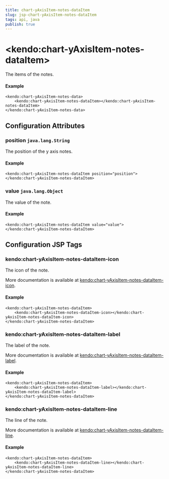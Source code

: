 ```yaml
---
title: chart-yAxisItem-notes-dataItem
slug: jsp-chart-yAxisItem-notes-dataItem
tags: api, java
publish: true
---
```


# \<kendo:chart-yAxisItem-notes-dataItem\>

The items of the notes.

#### Example
    <kendo:chart-yAxisItem-notes-data>
        <kendo:chart-yAxisItem-notes-dataItem></kendo:chart-yAxisItem-notes-dataItem>
    </kendo:chart-yAxisItem-notes-data>

## Configuration Attributes

### position `java.lang.String`

The position of the y axis notes.

#### Example
    <kendo:chart-yAxisItem-notes-dataItem position="position">
    </kendo:chart-yAxisItem-notes-dataItem>

### value `java.lang.Object`

The value of the note.

#### Example
    <kendo:chart-yAxisItem-notes-dataItem value="value">
    </kendo:chart-yAxisItem-notes-dataItem>


##  Configuration JSP Tags

### kendo:chart-yAxisItem-notes-dataItem-icon

The icon of the note.

More documentation is available at [kendo:chart-yAxisItem-notes-dataItem-icon](/kendo-ui/api/wrappers/jsp/chart/yaxisitem-notes-dataitem-icon).

#### Example

    <kendo:chart-yAxisItem-notes-dataItem>
        <kendo:chart-yAxisItem-notes-dataItem-icon></kendo:chart-yAxisItem-notes-dataItem-icon>
    </kendo:chart-yAxisItem-notes-dataItem>

### kendo:chart-yAxisItem-notes-dataItem-label

The label of the note.

More documentation is available at [kendo:chart-yAxisItem-notes-dataItem-label](/kendo-ui/api/wrappers/jsp/chart/yaxisitem-notes-dataitem-label).

#### Example

    <kendo:chart-yAxisItem-notes-dataItem>
        <kendo:chart-yAxisItem-notes-dataItem-label></kendo:chart-yAxisItem-notes-dataItem-label>
    </kendo:chart-yAxisItem-notes-dataItem>

### kendo:chart-yAxisItem-notes-dataItem-line

The line of the note.

More documentation is available at [kendo:chart-yAxisItem-notes-dataItem-line](/kendo-ui/api/wrappers/jsp/chart/yaxisitem-notes-dataitem-line).

#### Example

    <kendo:chart-yAxisItem-notes-dataItem>
        <kendo:chart-yAxisItem-notes-dataItem-line></kendo:chart-yAxisItem-notes-dataItem-line>
    </kendo:chart-yAxisItem-notes-dataItem>

